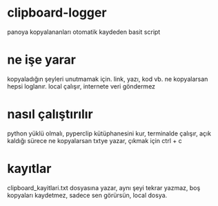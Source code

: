 # clipboard-logger
panoya kopyalananları otomatik kaydeden basit script

# ne işe yarar
kopyaladığın şeyleri unutmamak için.
link, yazı, kod vb. ne kopyalarsan hepsi loglanır.
local çalışır, internete veri göndermez

# nasıl çalıştırılır
python yüklü olmalı,
pyperclip kütüphanesini kur,
terminalde çalışır, açık kaldığı sürece ne kopyalarsan txtye yazar,
çıkmak için ctrl + c

# kayıtlar
clipboard_kayitlari.txt dosyasına yazar,
aynı şeyi tekrar yazmaz,
boş kopyaları kaydetmez,
sadece sen görürsün, local dosya.
